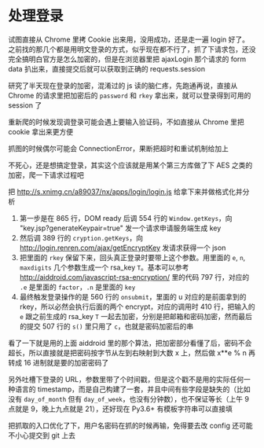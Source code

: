 # 处理登录

试图直接从 Chrome 里拷 Cookie 出来用，没用成功，还是走一遍 login 好了。之前找的那几个都是用明文登录的方式，似乎现在都不行了，抓了下请求包，还没完全搞明白官方是怎么加密的，但是在浏览器里把 ajaxLogin 那个请求的 form data 扒出来，直接提交后就可以获取到正确的 requests.session

研究了半天现在登录的加密，混淆过的 js 读的脑仁疼，先跑通再说，直接从 Chrome 的请求里把加密后的 `password` 和 `rkey` 拿出来，就可以登录得到可用的 session 了

重新爬的时候发现调登录可能会遇上要输入验证码，不如直接从 Chrome 里把 cookie 拿出来更方便

抓图的时候偶尔可能会 ConnectionError，果断把超时和重试机制给加上

不死心，还是想搞定登录，其实这个应该就是用某个第三方库做了下 AES 之类的加密，爬一下请求过程吧

把 http://s.xnimg.cn/a89037/nx/apps/login/login.js 给拿下来并做格式化并分析

1. 第一步是在 865 行，DOM ready 后调 554 行的 `Window.getKeys`，向 "key.jsp?generateKeypair=true" 发一个请求申请服务端生成 key
2. 然后调 389 行的 `cryption.getKeys`，向 http://login.renren.com/ajax/getEncryptKey 发请求获得一个 json
3. 把里面的 `rkey` 保留下来，回头真正登录时要带上这个参数。用里面的 `e`, `n`, `maxdigits` 几个参数生成一个 rsa_key `T`。基本可以参考 http://aiddroid.com/javascript-rsa-encryption/ 里的代码 797 行，对应的 `.e` 是里面的 `factor`，`.n` 是里面的 `key`
4. 最终触发登录操作的是 560 行的 `onsubmit`，里面的 u 对应的是前面拿到的 rkey，所以必然会执行后面的两个 encrypt，对应的调用时 410 行，把输入的 `e` 跟之前生成的 rsa_key `T` 一起去加密，分别是把邮箱和密码加密，然而最后的提交 507 行的 `s()` 里只用了 `c`，也就是密码加密后的串

看了一下就是用的上面 aiddroid 里的那个算法，把加密部分看懂了后，密码不会超长，所以直接就是把密码按字节从左到右映射到大数 x 上，然后做 x**e % n 再转成 16 进制就是要的加密密码了

另外吐槽下登录的 URL，参数里带了个时间戳，但是这个戳不是用的实际任何一种语言的 timestamp，而是自己构建了一套，并且中间有些字段是缺失的（比如没有 `day_of_month` 但有 `day_of_week`，也没有分钟数），也不保证等长（上午 9 点就是 9，晚上九点就是 21），还好现在 Py3.6+ 有模板字符串可以直接填

把抓取的入口优化了下，用户名密码在抓的时候再输，免得要去改 config 还可能不小心提交到 git 上去